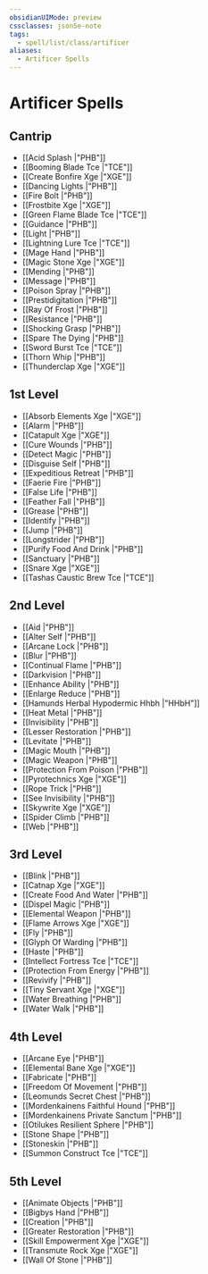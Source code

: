 ```yaml
---
obsidianUIMode: preview
cssclasses: json5e-note
tags:
  - spell/list/class/artificer
aliases:
  - Artificer Spells
---
```

# Artificer Spells

## Cantrip

- [[Acid Splash \|"PHB"]]
- [[Booming Blade Tce \|"TCE"]]
- [[Create Bonfire Xge \|"XGE"]]
- [[Dancing Lights \|"PHB"]]
- [[Fire Bolt \|"PHB"]]
- [[Frostbite Xge \|"XGE"]]
- [[Green Flame Blade Tce \|"TCE"]]
- [[Guidance \|"PHB"]]
- [[Light \|"PHB"]]
- [[Lightning Lure Tce \|"TCE"]]
- [[Mage Hand \|"PHB"]]
- [[Magic Stone Xge \|"XGE"]]
- [[Mending \|"PHB"]]
- [[Message \|"PHB"]]
- [[Poison Spray \|"PHB"]]
- [[Prestidigitation \|"PHB"]]
- [[Ray Of Frost \|"PHB"]]
- [[Resistance \|"PHB"]]
- [[Shocking Grasp \|"PHB"]]
- [[Spare The Dying \|"PHB"]]
- [[Sword Burst Tce \|"TCE"]]
- [[Thorn Whip \|"PHB"]]
- [[Thunderclap Xge \|"XGE"]]

## 1st Level

- [[Absorb Elements Xge \|"XGE"]]
- [[Alarm \|"PHB"]]
- [[Catapult Xge \|"XGE"]]
- [[Cure Wounds \|"PHB"]]
- [[Detect Magic \|"PHB"]]
- [[Disguise Self \|"PHB"]]
- [[Expeditious Retreat \|"PHB"]]
- [[Faerie Fire \|"PHB"]]
- [[False Life \|"PHB"]]
- [[Feather Fall \|"PHB"]]
- [[Grease \|"PHB"]]
- [[Identify \|"PHB"]]
- [[Jump \|"PHB"]]
- [[Longstrider \|"PHB"]]
- [[Purify Food And Drink \|"PHB"]]
- [[Sanctuary \|"PHB"]]
- [[Snare Xge \|"XGE"]]
- [[Tashas Caustic Brew Tce \|"TCE"]]

## 2nd Level

- [[Aid \|"PHB"]]
- [[Alter Self \|"PHB"]]
- [[Arcane Lock \|"PHB"]]
- [[Blur \|"PHB"]]
- [[Continual Flame \|"PHB"]]
- [[Darkvision \|"PHB"]]
- [[Enhance Ability \|"PHB"]]
- [[Enlarge Reduce \|"PHB"]]
- [[Hamunds Herbal Hypodermic Hhbh \|"HHbH"]]
- [[Heat Metal \|"PHB"]]
- [[Invisibility \|"PHB"]]
- [[Lesser Restoration \|"PHB"]]
- [[Levitate \|"PHB"]]
- [[Magic Mouth \|"PHB"]]
- [[Magic Weapon \|"PHB"]]
- [[Protection From Poison \|"PHB"]]
- [[Pyrotechnics Xge \|"XGE"]]
- [[Rope Trick \|"PHB"]]
- [[See Invisibility \|"PHB"]]
- [[Skywrite Xge \|"XGE"]]
- [[Spider Climb \|"PHB"]]
- [[Web \|"PHB"]]

## 3rd Level

- [[Blink \|"PHB"]]
- [[Catnap Xge \|"XGE"]]
- [[Create Food And Water \|"PHB"]]
- [[Dispel Magic \|"PHB"]]
- [[Elemental Weapon \|"PHB"]]
- [[Flame Arrows Xge \|"XGE"]]
- [[Fly \|"PHB"]]
- [[Glyph Of Warding \|"PHB"]]
- [[Haste \|"PHB"]]
- [[Intellect Fortress Tce \|"TCE"]]
- [[Protection From Energy \|"PHB"]]
- [[Revivify \|"PHB"]]
- [[Tiny Servant Xge \|"XGE"]]
- [[Water Breathing \|"PHB"]]
- [[Water Walk \|"PHB"]]

## 4th Level

- [[Arcane Eye \|"PHB"]]
- [[Elemental Bane Xge \|"XGE"]]
- [[Fabricate \|"PHB"]]
- [[Freedom Of Movement \|"PHB"]]
- [[Leomunds Secret Chest \|"PHB"]]
- [[Mordenkainens Faithful Hound \|"PHB"]]
- [[Mordenkainens Private Sanctum \|"PHB"]]
- [[Otilukes Resilient Sphere \|"PHB"]]
- [[Stone Shape \|"PHB"]]
- [[Stoneskin \|"PHB"]]
- [[Summon Construct Tce \|"TCE"]]

## 5th Level

- [[Animate Objects \|"PHB"]]
- [[Bigbys Hand \|"PHB"]]
- [[Creation \|"PHB"]]
- [[Greater Restoration \|"PHB"]]
- [[Skill Empowerment Xge \|"XGE"]]
- [[Transmute Rock Xge \|"XGE"]]
- [[Wall Of Stone \|"PHB"]]
